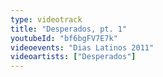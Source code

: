 ```yaml
---
type: videotrack
title: "Desperados, pt. 1"
youtubeId: "bf6bgFV7E7k"
videoevents: "Dias Latinos 2011"
videoartists: ["Desperados"]
---
```

